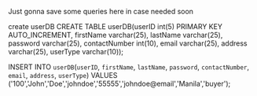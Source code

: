 Just gonna save some queries here in case needed soon

create userDB
CREATE TABLE userDB(userID int(5) PRIMARY KEY AUTO_INCREMENT, firstName varchar(25), lastName varchar(25), password varchar(25), contactNumber int(10), email varchar(25), address varchar(25), userType varchar(10));

INSERT INTO `userDB`(`userID`, `firstName`, `lastName`, `password`, `contactNumber`, `email`, `address`, `userType`) VALUES ('100','John','Doe','johndoe','55555','johndoe@email','Manila','buyer');